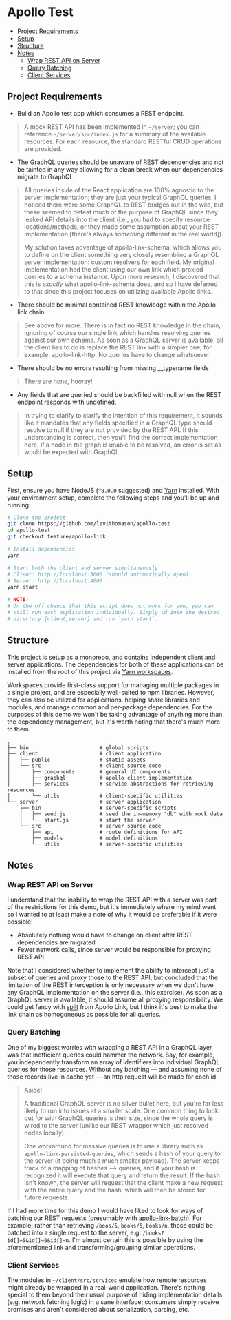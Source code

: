 # Apollo Test

* [Project Requirements](#project-requirements)
* [Setup](#setup)
* [Structure](#structure)
* [Notes](#notes)
  * [Wrap REST API on Server](#wrap-rest-api-on-server)
  * [Query Batching](#query-batching)
  * [Client Services](#client-services)

## Project Requirements

* Build an Apollo test app which consumes a REST endpoint.

> A mock REST API has been implemented in `~/server`; you can reference `~/server/src/index.js` for a summary of the available resources. For each resource, the standard RESTful CRUD operations are provided.

* The GraphQL queries should be unaware of REST dependencies and not be tainted in any way allowing for a clean break when our dependencies migrate to GraphQL.

> All queries inside of the React application are 100% agnostic to the server implementation; they are just your typical GraphQL queries. I noticed there were some GraphQL to REST bridges out in the wild, but these seemed to defeat much of the purpose of GraphQL since they leaked API details into the client (i.e., you had to specify resource locations/methods, or they made some assumption about your REST implementation [there's always _something_ different in the real world]).
>
> My solution takes advantage of apollo-link-schema, which allows you to define on the client something very closely resembling a GraphQL server implementation: custom resolvers for each field. My original implementation had the client using our own link which proxied queries to a schema instance. Upon more research, I discovered that this is _exactly_ what apollo-link-schema does, and so I have deferred to that since this project focuses on utilizing available Apollo links.

* There should be minimal contained REST knowledge within the Apollo link chain.

> See above for more. There is in fact no REST knowledge in the chain, ignoring of course our single link which handles resolving queries against our own schema. As soon as a GraphQL server is available, all the client has to do is replace the REST link with a simpler one; for example: apollo-link-http. No queries have to change whatsoever.

* There should be no errors resulting from missing \_\_typename fields

> There are none, hooray!

* Any fields that are queried should be backfilled with null when the REST endpoint responds with undefined.

> In trying to clarify to clarify the intention of this requirement, it sounds like it mandates that any fields specified in a GraphQL type should resolve to null if they are not provided by the REST API. If this understanding is correct, then you'll find the correct implementation here. If a node in the graph is unable to be resolved, an error is set as would be expected with GraphQL.

## Setup

First, ensure you have NodeJS (`^8.0.0` suggested) and [Yarn](https://yarnpkg.com/en/docs/install) installed. With your environment setup, complete the following steps and you'll be up and running:

```sh
# Clone the project
git clone https://github.com/levithomason/apollo-test
cd apollo-test
git checkout feature/apollo-link

# Install dependencies
yarn

# Start both the client and server simultaneously
# Client: http://localhost:3000 (should automatically open)
# Server: http://localhost:4000
yarn start

# NOTE!
# On the off chance that this script does not work for you, you can
# still run each application individually. Simply cd into the desired
# directory {client,server} and run `yarn start`.
```

## Structure

This project is setup as a monorepo, and contains independent client and server applications. The dependencies for both of these applications can be installed from the root of this project via [Yarn workspaces](https://yarnpkg.com/lang/en/docs/workspaces/).

Workspaces provide first-class support for managing multiple packages in a single project, and are especially well-suited to npm libraries. However, they can also be utilized for applications, helping share libraries and modules, and manage common and per-package dependencies. For the purposes of this demo we won't be taking advantage of anything more than the dependency management, but it's worth noting that there's much more to them.

```
.
├── bin                       # global scripts
├── client                    # client application
│   ├── public                # static assets
│   └── src                   # client source code
│       ├── components        # general UI components
│       ├── graphql           # apollo client implementation
│       ├── services          # service abstractions for retrieving resources
│       └── utils             # client-specific utilities
└── server                    # server application
    ├── bin                   # server-specific scripts
    │   ├── seed.js           # seed the in-memory "db" with mock data
    │   └── start.js          # start the server
    └── src                   # server source code
        ├── api               # route definitions for API
        ├── models            # model definitions
        └── utils             # server-specific utilities
```

## Notes

### Wrap REST API on Server

I understand that the inability to wrap the REST API with a server was part of the restrictions for this demo, but it's immediately where my mind went so I wanted to at least make a note of why it would be preferable if it were possible:

* Absolutely nothing would have to change on client after REST dependencies are migrated
* Fewer network calls, since server would be responsible for proxying REST API

Note that I considered whether to implement the ability to intercept just a subset of queries and proxy those to the REST API, but concluded that the limitation of the REST interception is only necessary when we don't have any GraphQL implementation on the server (i.e., this exercise). As soon as a GraphQL server is available, it should assume all proxying responsibility. We could get fancy with [split](https://www.apollographql.com/docs/link/composition.html#directional) from Apollo Link, but I think it's best to make the link chain as homogoneous as possible for all queries.

### Query Batching

One of my biggest worries with wrapping a REST API in a GraphQL layer was that inefficient queries could hammer the network. Say, for example, you independently transform an array of identifiers into individual GraphQL queries for those resources. Without any batching — and assuming none of those records live in cache yet — an http request will be made for each id.

> Aside!
>
> A traditional GraphQL server is no silver bullet here, but you're far less likely to run into issues at a smaller scale. One common thing to look out for with GraphQL queries is their size, since the whole query is wired to the server (unlike our REST wrapper which just resolved nodes locally).
>
> One workaround for massive queries is to use a library such as `apollo-link-persisted-queries`, which sends a hash of your query to the server (it being much a much smaller payload). The server keeps track of a mapping of hashes --> queries, and if your hash is recognized it will execute that query and return the result. If the hash isn't known, the server will request that the client make a new request with the entire query and the hash, which will then be stored for future requests.

If I had more time for this demo I would have liked to look for ways of batching our REST requests (presumably with [apollo-link-batch](https://github.com/apollographql/apollo-link/tree/master/packages/apollo-link-batch)). For example, rather than retrieving `/boos/5`, `books/6`, `books/n`, those could be batched into a single request to the server, e.g. `/books?id[]=5&id[]=6&id[]=n`. I'm almost certain this is possible by using the aforementioned link and transforming/grouping similar operations.

### Client Services

The modules in `~/client/src/services` emulate how remote resources might already be wrapped in a real-world application. There's nothing special to them beyond their usual purpose of hiding implementation details (e.g. network fetching logic) in a sane interface; consumers simply receive promises and aren't considered about serialization, parsing, etc.
